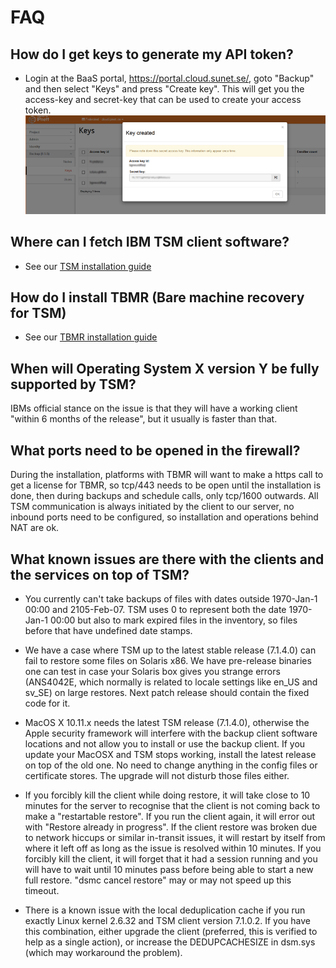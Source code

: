 # FAQ

## How do I get keys to generate my API token?

* Login at the BaaS portal, https://portal.cloud.sunet.se/, goto "Backup" and then select "Keys" and press "Create key".
This will get you the access-key and secret-key that can be used to create your access token.  
![Keys](../images/accesskey-2.png)


## Where can I fetch IBM TSM client software?

- See our [TSM installation guide](Installation)

## How do I install TBMR (Bare machine recovery for TSM)

- See our [TBMR installation guide](TBMR)

## When will Operating System X version Y be fully supported by TSM?

IBMs official stance on the issue is that they will have a working client "within 6 months of the release", but it usually is faster than that.

## What ports need to be opened in the firewall?

During the installation, platforms with TBMR will want to make a https call to get a license for TBMR, so tcp/443 needs to be open until
the installation is done, then during backups and schedule calls, only tcp/1600 outwards.
All TSM communication is always initiated by the client to our server,
no inbound ports need to be configured, so installation and operations behind NAT are ok.

## What known issues are there with the clients and the services on top of TSM?

* You currently can't take backups of files with dates outside 1970-Jan-1 00:00 and 2105-Feb-07. TSM uses 0 to represent both the date 1970-Jan-1 00:00 but also to mark expired files in the inventory, so files before that have undefined date stamps.

* We have a case where TSM up to the latest stable release (7.1.4.0) can fail to restore some files on Solaris x86. We have pre-release binaries one can test in case your Solaris box gives you strange errors (ANS4042E, which normally is related to locale settings like en_US and sv_SE) on large restores. Next patch release should contain the fixed code for it.

* MacOS X 10.11.x needs the latest TSM release (7.1.4.0), otherwise the Apple security framework will interfere with the backup client software locations and not allow you to install or use the backup client. If you update your MacOSX and TSM stops working, install the latest release on top of the old one. No need to change anything in the config files or certificate stores. The upgrade will not disturb those files either.

* If you forcibly kill the client while doing restore, it will take close to 10 minutes for the server to recognise that the client is not coming back to make a "restartable restore". If you run the client again, it will error out with "Restore already in progress". If the client restore was broken due to network hiccups or similar in-transit issues, it will restart by itself from where it left off as long as the issue is resolved within 10 minutes. If you forcibly kill the client, it will forget that it had a session running and you will have to wait until 10 minutes pass before being able to start a new full restore. "dsmc cancel restore" may or may not speed up this timeout.

* There is a known issue with the local deduplication cache if you run exactly Linux kernel 2.6.32 and TSM client version 7.1.0.2. If you have this combination, either upgrade the client (preferred, this is verified to help as a single action), or increase the DEDUPCACHESIZE in dsm.sys (which may workaround the problem).


